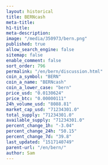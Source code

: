 ```yaml
---
layout: historical
title: BERNcash
meta-title: 
h1-title: 
meta-description: 
image: "/media/350973/bern.png"
published: true
allow_search_engine: false
sitemap: false
enable_comment: false
sort_order: 796
permalink: "/en/bern/discussion.html"
coin_a_symbol: "BERN"
coin_a_name: "BERNcash"
coin_a_lower_case: "bern"
price_usd: "0.0130624"
price_btc: "0.00000111"
24h_volume_usd: "8088.81"
market_cap_usd: "71234301.0"
total_supply: "71234301.0"
available_supply: "71234301.0"
percent_change_1h: "-3.04"
percent_change_24h: "50.15"
percent_change_7d: "39.8"
last_updated: "1517140749"
parent-url: "/en/bern/"
author: Sam
---
```


